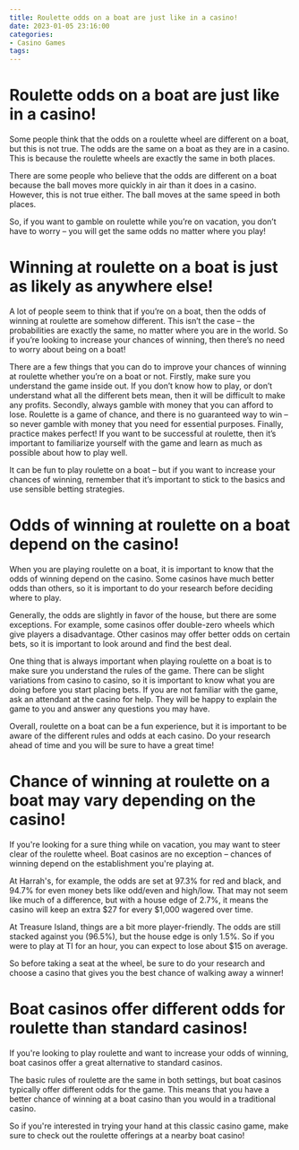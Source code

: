 ```yaml
---
title: Roulette odds on a boat are just like in a casino!
date: 2023-01-05 23:16:00
categories:
- Casino Games
tags:
---
```



#  Roulette odds on a boat are just like in a casino!

Some people think that the odds on a roulette wheel are different on a boat, but this is not true. The odds are the same on a boat as they are in a casino. This is because the roulette wheels are exactly the same in both places.

There are some people who believe that the odds are different on a boat because the ball moves more quickly in air than it does in a casino. However, this is not true either. The ball moves at the same speed in both places.

So, if you want to gamble on roulette while you’re on vacation, you don’t have to worry – you will get the same odds no matter where you play!

#  Winning at roulette on a boat is just as likely as anywhere else!

A lot of people seem to think that if you’re on a boat, then the odds of winning at roulette are somehow different. This isn’t the case – the probabilities are exactly the same, no matter where you are in the world. So if you’re looking to increase your chances of winning, then there’s no need to worry about being on a boat!

There are a few things that you can do to improve your chances of winning at roulette whether you’re on a boat or not. Firstly, make sure you understand the game inside out. If you don’t know how to play, or don’t understand what all the different bets mean, then it will be difficult to make any profits. Secondly, always gamble with money that you can afford to lose. Roulette is a game of chance, and there is no guaranteed way to win – so never gamble with money that you need for essential purposes. Finally, practice makes perfect! If you want to be successful at roulette, then it’s important to familiarize yourself with the game and learn as much as possible about how to play well.

It can be fun to play roulette on a boat – but if you want to increase your chances of winning, remember that it’s important to stick to the basics and use sensible betting strategies.

#  Odds of winning at roulette on a boat depend on the casino!

When you are playing roulette on a boat, it is important to know that the odds of winning depend on the casino. Some casinos have much better odds than others, so it is important to do your research before deciding where to play.

Generally, the odds are slightly in favor of the house, but there are some exceptions. For example, some casinos offer double-zero wheels which give players a disadvantage. Other casinos may offer better odds on certain bets, so it is important to look around and find the best deal.

One thing that is always important when playing roulette on a boat is to make sure you understand the rules of the game. There can be slight variations from casino to casino, so it is important to know what you are doing before you start placing bets. If you are not familiar with the game, ask an attendant at the casino for help. They will be happy to explain the game to you and answer any questions you may have.

Overall, roulette on a boat can be a fun experience, but it is important to be aware of the different rules and odds at each casino. Do your research ahead of time and you will be sure to have a great time!

#  Chance of winning at roulette on a boat may vary depending on the casino!

If you're looking for a sure thing while on vacation, you may want to steer clear of the roulette wheel. Boat casinos are no exception – chances of winning depend on the establishment you're playing at. 

At Harrah's, for example, the odds are set at 97.3% for red and black, and 94.7% for even money bets like odd/even and high/low. That may not seem like much of a difference, but with a house edge of 2.7%, it means the casino will keep an extra $27 for every $1,000 wagered over time. 

At Treasure Island, things are a bit more player-friendly. The odds are still stacked against you (96.5%), but the house edge is only 1.5%. So if you were to play at TI for an hour, you can expect to lose about $15 on average. 

So before taking a seat at the wheel, be sure to do your research and choose a casino that gives you the best chance of walking away a winner!

#  Boat casinos offer different odds for roulette than standard casinos!

If you're looking to play roulette and want to increase your odds of winning, boat casinos offer a great alternative to standard casinos.

The basic rules of roulette are the same in both settings, but boat casinos typically offer different odds for the game. This means that you have a better chance of winning at a boat casino than you would in a traditional casino.

So if you're interested in trying your hand at this classic casino game, make sure to check out the roulette offerings at a nearby boat casino!